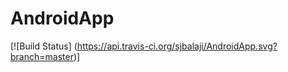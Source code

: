 AndroidApp
==========
[![Build Status] (https://api.travis-ci.org/sjbalaji/AndroidApp.svg?branch=master)]
